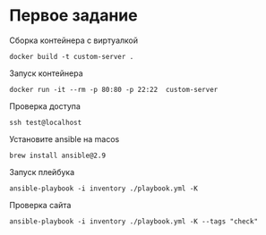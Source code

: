 # Первое задание
Сборка контейнера с виртуалкой
```shell
docker build -t custom-server .
```

Запуск контейнера
```shell
docker run -it --rm -p 80:80 -p 22:22  custom-server 
```

Проверка доступа
```shell
ssh test@localhost
```

Установите ansible на macos
```shell
brew install ansible@2.9
```

Запуск плейбука
```shell
ansible-playbook -i inventory ./playbook.yml -K
```
Проверка сайта
```shell
ansible-playbook -i inventory ./playbook.yml -K --tags "check"
```

